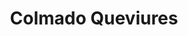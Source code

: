 ---
title: "Colmado Queviures"
url: /lhospitalet-de-llobregat/colmado-queviures/
shop: comodidad
---